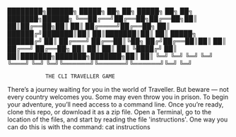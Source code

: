 ████████╗██████╗  █████╗ ██╗   ██╗ █████╗ ██╗     ██╗     ███████╗██████╗
╚══██╔══╝██╔══██╗██╔══██╗██║   ██║██╔══██╗██║     ██║     ██╔════╝██╔══██╗
   ██║   ██████╔╝███████║██║   ██║███████║██║     ██║     █████╗  ██████╔╝
   ██║   ██╔═══╝ ██╔══██║╚██╗ ██╔╝██╔══██║██║     ██║     ██╔══╝  ██╔══██╗
   ██║   ██║     ██║  ██║ ╚████╔╝ ██║  ██║███████╗███████╗███████╗██║  ██║
   ╚═╝   ╚═╝     ╚═╝  ╚═╝  ╚═══╝  ╚═╝  ╚═╝╚══════╝╚══════╝╚══════╝╚═╝  ╚═╝

   
                THE CLI TRAVELLER GAME
   
There’s a journey waiting for you in the world of Traveller.
But beware — not every country welcomes you. Some may even throw you in prison.
To begin your adventure, you’ll need access to a command line.
Once you’re ready, clone this repo, or download it as a zip file.
Open a Terminal, go to the location of the files, and start by reading the file 'instructions'.
One way you can do this is with the command:
cat instructions
